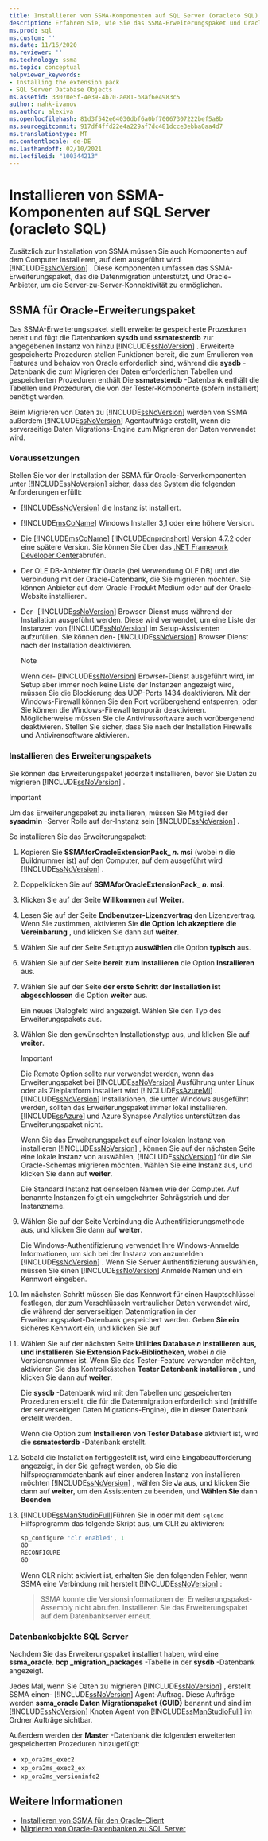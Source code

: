```yaml
---
title: Installieren von SSMA-Komponenten auf SQL Server (oracleto SQL) | Microsoft-Dokumentation
description: Erfahren Sie, wie Sie das SSMA-Erweiterungspaket und Oracle-Anbieter auf dem Computer installieren, auf dem SQL Server ausgeführt wird, um die Oracle-Datenbankkonvertierung
ms.prod: sql
ms.custom: ''
ms.date: 11/16/2020
ms.reviewer: ''
ms.technology: ssma
ms.topic: conceptual
helpviewer_keywords:
- Installing the extension pack
- SQL Server Database Objects
ms.assetid: 33070e5f-4e39-4b70-ae81-b8af6e4983c5
author: nahk-ivanov
ms.author: alexiva
ms.openlocfilehash: 81d3f542e64030dbf6a0bf70067307222bef5a8b
ms.sourcegitcommit: 917df4ffd22e4a229af7dc481dcce3ebba0aa4d7
ms.translationtype: MT
ms.contentlocale: de-DE
ms.lasthandoff: 02/10/2021
ms.locfileid: "100344213"
---
```

# <a name="installing-ssma-components-on-sql-server-oracletosql"></a>Installieren von SSMA-Komponenten auf SQL Server (oracleto SQL)

Zusätzlich zur Installation von SSMA müssen Sie auch Komponenten auf dem Computer installieren, auf dem ausgeführt wird [!INCLUDE[ssNoVersion](../../includes/ssnoversion-md.md)] . Diese Komponenten umfassen das SSMA-Erweiterungspaket, das die Datenmigration unterstützt, und Oracle-Anbieter, um die Server-zu-Server-Konnektivität zu ermöglichen.

## <a name="ssma-for-oracle-extension-pack"></a>SSMA für Oracle-Erweiterungspaket

Das SSMA-Erweiterungspaket stellt erweiterte gespeicherte Prozeduren bereit und fügt die Datenbanken **sysdb** und **ssmatesterdb** zur angegebenen Instanz von hinzu [!INCLUDE[ssNoVersion](../../includes/ssnoversion-md.md)] . Erweiterte gespeicherte Prozeduren stellen Funktionen bereit, die zum Emulieren von Features und behaiov von Oracle erforderlich sind, während die **sysdb** -Datenbank die zum Migrieren der Daten erforderlichen Tabellen und gespeicherten Prozeduren enthält Die **ssmatesterdb** -Datenbank enthält die Tabellen und Prozeduren, die von der Tester-Komponente (sofern installiert) benötigt werden.

Beim Migrieren von Daten zu [!INCLUDE[ssNoVersion](../../includes/ssnoversion-md.md)] werden von SSMA außerdem [!INCLUDE[ssNoVersion](../../includes/ssnoversion-md.md)] Agentaufträge erstellt, wenn die serverseitige Daten Migrations-Engine zum Migrieren der Daten verwendet wird.

### <a name="prerequisites"></a>Voraussetzungen

Stellen Sie vor der Installation der SSMA für Oracle-Serverkomponenten unter [!INCLUDE[ssNoVersion](../../includes/ssnoversion-md.md)] sicher, dass das System die folgenden Anforderungen erfüllt:

- [!INCLUDE[ssNoVersion](../../includes/ssnoversion-md.md)] die Instanz ist installiert.
- [!INCLUDE[msCoName](../../includes/msconame_md.md)] Windows Installer 3,1 oder eine höhere Version.
- Die [!INCLUDE[msCoName](../../includes/msconame_md.md)] [!INCLUDE[dnprdnshort](../../includes/dnprdnshort_md.md)] Version 4.7.2 oder eine spätere Version. Sie können Sie über das [.NET Framework Developer Center](https://go.microsoft.com/fwlink/?LinkId=48882)abrufen.
- Der OLE DB-Anbieter für Oracle (bei Verwendung OLE DB) und die Verbindung mit der Oracle-Datenbank, die Sie migrieren möchten. Sie können Anbieter auf dem Oracle-Produkt Medium oder auf der Oracle-Website installieren.
- Der- [!INCLUDE[ssNoVersion](../../includes/ssnoversion-md.md)] Browser-Dienst muss während der Installation ausgeführt werden. Diese wird verwendet, um eine Liste der Instanzen von [!INCLUDE[ssNoVersion](../../includes/ssnoversion-md.md)] im Setup-Assistenten aufzufüllen. Sie können den- [!INCLUDE[ssNoVersion](../../includes/ssnoversion-md.md)] Browser Dienst nach der Installation deaktivieren.

  > [!NOTE]
  > Wenn der- [!INCLUDE[ssNoVersion](../../includes/ssnoversion-md.md)] Browser-Dienst ausgeführt wird, im Setup aber immer noch keine Liste der Instanzen angezeigt wird, müssen Sie die Blockierung des UDP-Ports 1434 deaktivieren. Mit der Windows-Firewall können Sie den Port vorübergehend entsperren, oder Sie können die Windows-Firewall temporär deaktivieren. Möglicherweise müssen Sie die Antivirussoftware auch vorübergehend deaktivieren. Stellen Sie sicher, dass Sie nach der Installation Firewalls und Antivirensoftware aktivieren.

### <a name="installing-the-extension-pack"></a>Installieren des Erweiterungspakets

Sie können das Erweiterungspaket jederzeit installieren, bevor Sie Daten zu migrieren [!INCLUDE[ssNoVersion](../../includes/ssnoversion-md.md)] .

> [!IMPORTANT]
> Um das Erweiterungspaket zu installieren, müssen Sie Mitglied der **sysadmin** -Server Rolle auf der-Instanz sein [!INCLUDE[ssNoVersion](../../includes/ssnoversion-md.md)] .

So installieren Sie das Erweiterungspaket:

1. Kopieren Sie **SSMAforOracleExtensionPack_ *n*. msi** (wobei *n* die Buildnummer ist) auf den Computer, auf dem ausgeführt wird [!INCLUDE[ssNoVersion](../../includes/ssnoversion-md.md)] .
2. Doppelklicken Sie auf **SSMAforOracleExtensionPack_ *n*. msi**.
3. Klicken Sie auf der Seite **Willkommen** auf **Weiter**.
4. Lesen Sie auf der Seite **Endbenutzer-Lizenzvertrag** den Lizenzvertrag. Wenn Sie zustimmen, aktivieren Sie **die Option Ich akzeptiere die Vereinbarung** , und klicken Sie dann auf **weiter**.
5. Wählen Sie auf der Seite Setuptyp **auswählen** die Option **typisch** aus.
6. Wählen Sie auf der Seite **bereit zum Installieren** die Option **Installieren** aus.
7. Wählen Sie auf der Seite **der erste Schritt der Installation ist abgeschlossen** die Option **weiter** aus.
  
   Ein neues Dialogfeld wird angezeigt. Wählen Sie den Typ des Erweiterungspakets aus.
  
8. Wählen Sie den gewünschten Installationstyp aus, und klicken Sie auf **weiter**.

   > [!IMPORTANT]
   > Die Remote Option sollte nur verwendet werden, wenn das Erweiterungspaket bei [!INCLUDE[ssNoVersion](../../includes/ssnoversion-md.md)] Ausführung unter Linux oder als Zielplattform installiert wird [!INCLUDE[ssAzureMi](../../includes/ssazuremi_md.md)] . [!INCLUDE[ssNoVersion](../../includes/ssnoversion-md.md)] Installationen, die unter Windows ausgeführt werden, sollten das Erweiterungspaket immer lokal installieren. [!INCLUDE[ssAzure](../../includes/ssazure_md.md)] und Azure Synapse Analytics unterstützen das Erweiterungspaket nicht.

   Wenn Sie das Erweiterungspaket auf einer lokalen Instanz von installieren [!INCLUDE[ssNoVersion](../../includes/ssnoversion-md.md)] , können Sie auf der nächsten Seite eine lokale Instanz von auswählen, [!INCLUDE[ssNoVersion](../../includes/ssnoversion-md.md)] für die Sie Oracle-Schemas migrieren möchten. Wählen Sie eine Instanz aus, und klicken Sie dann auf **weiter**.

   Die Standard Instanz hat denselben Namen wie der Computer. Auf benannte Instanzen folgt ein umgekehrter Schrägstrich und der Instanzname.

9. Wählen Sie auf der Seite Verbindung die Authentifizierungsmethode aus, und klicken Sie dann auf **weiter**.

   Die Windows-Authentifizierung verwendet Ihre Windows-Anmelde Informationen, um sich bei der Instanz von anzumelden [!INCLUDE[ssNoVersion](../../includes/ssnoversion-md.md)] . Wenn Sie Server Authentifizierung auswählen, müssen Sie einen [!INCLUDE[ssNoVersion](../../includes/ssnoversion-md.md)] Anmelde Namen und ein Kennwort eingeben.

10. Im nächsten Schritt müssen Sie das Kennwort für einen Hauptschlüssel festlegen, der zum Verschlüsseln vertraulicher Daten verwendet wird, die während der serverseitigen Datenmigration in der Erweiterungspaket-Datenbank gespeichert werden. Geben **Sie ein** sicheres Kennwort ein, und klicken Sie auf

11. Wählen Sie auf der nächsten Seite **Utilities Database *n* installieren aus, und installieren Sie Extension Pack-Bibliotheken**, wobei *n* die Versionsnummer ist. Wenn Sie das Tester-Feature verwenden möchten, aktivieren Sie das Kontrollkästchen **Tester Datenbank installieren** , und klicken Sie dann auf **weiter**.

    Die **sysdb** -Datenbank wird mit den Tabellen und gespeicherten Prozeduren erstellt, die für die Datenmigration erforderlich sind (mithilfe der serverseitigen Daten Migrations-Engine), die in dieser Datenbank erstellt werden.

    Wenn die Option zum **Installieren von Tester Database** aktiviert ist, wird die **ssmatesterdb** -Datenbank erstellt.

12. Sobald die Installation fertiggestellt ist, wird eine Eingabeaufforderung angezeigt, in der Sie gefragt werden, ob Sie die hilfsprogrammdatenbank auf einer anderen Instanz von installieren möchten [!INCLUDE[ssNoVersion](../../includes/ssnoversion-md.md)] , wählen Sie **Ja** aus, und klicken Sie dann auf **weiter**, um den Assistenten zu beenden, und **Wählen Sie** dann **Beenden**

13. [!INCLUDE[ssManStudioFull](../../includes/ssmanstudiofull-md.md)]Führen Sie in oder mit dem `sqlcmd` Hilfsprogramm das folgende Skript aus, um CLR zu aktivieren:

    ```sql
    sp_configure 'clr enabled', 1
    GO
    RECONFIGURE
    GO
    ```

    Wenn CLR nicht aktiviert ist, erhalten Sie den folgenden Fehler, wenn SSMA eine Verbindung mit herstellt [!INCLUDE[ssNoVersion](../../includes/ssnoversion-md.md)] :

    > SSMA konnte die Versionsinformationen der Erweiterungspaket-Assembly nicht abrufen. Installieren Sie das Erweiterungspaket auf dem Datenbankserver erneut.

### <a name="sql-server-database-objects"></a>Datenbankobjekte SQL Server

Nachdem Sie das Erweiterungspaket installiert haben, wird eine **ssma_oracle. bcp _migration_packages** -Tabelle in der **sysdb** -Datenbank angezeigt.

Jedes Mal, wenn Sie Daten zu migrieren [!INCLUDE[ssNoVersion](../../includes/ssnoversion-md.md)] , erstellt SSMA einen- [!INCLUDE[ssNoVersion](../../includes/ssnoversion-md.md)] Agent-Auftrag. Diese Aufträge werden **ssma_oracle Daten Migrationspaket {GUID}** benannt und sind im [!INCLUDE[ssNoVersion](../../includes/ssnoversion-md.md)] Knoten Agent von [!INCLUDE[ssManStudioFull](../../includes/ssmanstudiofull-md.md)] im Ordner Aufträge sichtbar.

Außerdem werden der **Master** -Datenbank die folgenden erweiterten gespeicherten Prozeduren hinzugefügt:

- `xp_ora2ms_exec2`
- `xp_ora2ms_exec2_ex`
- `xp_ora2ms_versioninfo2`

## <a name="see-also"></a>Weitere Informationen

- [Installieren von SSMA für den Oracle-Client](../../ssma/oracle/installing-ssma-for-oracle-client-oracletosql.md)
- [Migrieren von Oracle-Datenbanken zu SQL Server](../../ssma/oracle/migrating-oracle-databases-to-sql-server-oracletosql.md)
